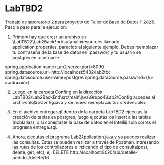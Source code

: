 # LabTBD2

Trabajo de laboratorio 2 para proyecto de Taller de Base de Datos 1-2025. Paso a paso para la ejecución:

1. Primero hay que crear un archivo en \LabTBD2\Lab2BackEnd\src\main\resources llamado application.properties, parecido al siguiente ejemplo. Debes reemplazar tu contraseña de la base de datos en .password y tu usuario de postgres en .username

spring.application.name=Lab2
server.port=8090
spring.datasource.url=http://localhost:5432/lab2tbd
spring.datasource.username=postgres
spring.datasource.password={tu-contraseña}

2. Luego, en la carpeta Confing en la dirección LabTBD2\Lab2BackEnd\src\main\java\Grupo4\Lab2\Config accedes al archivo Sql2oConfig.java y de nuevo reemplazas tus credenciales

3. En el archivo entrega.sql dentro de la carpeta LabTBD2 ejecutas la creación de tablas en postgres, luego ejecutas los insert a las tablas (poblarlas), o si conectaste la base de datos en el Intelliji solo corres el programa entrega.sql.

4. Ahora, ejecutas el programa Lab2Application.java y ya puedes realizar las consultas. Estas se pueden realizar a través de Postman, ingresando las rutas de los controlladores e indicando el tipo de consulta(post, delete, get, etc), ej: DELETE http://localhost:8090/api/detalle-pedidos/delete/16
